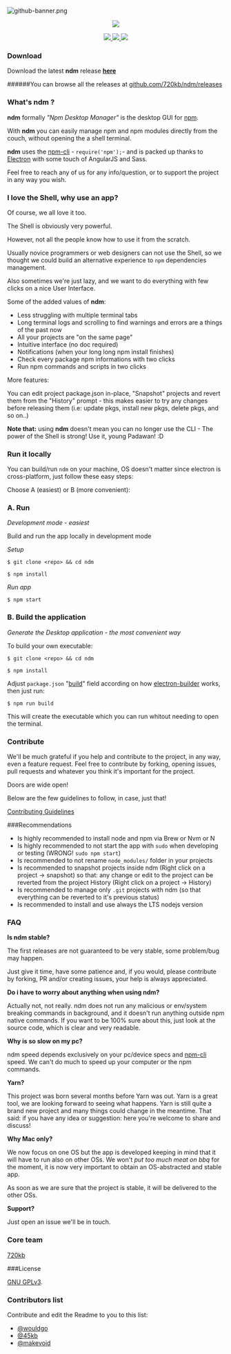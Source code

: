 ![github-banner.png](http://i.imgur.com/61OLE5Z.png)
<p align="center" style="text-align:center">
  <img src="http://i.imgur.com/bnxdjg9.png"/>
</p>

<p align="center" style="text-align:center">
<a href="https://github.com/720kb/ndm/releases" target="_blank">
<img src="https://img.shields.io/github/release/720kb/ndm.svg"/>
</a>
<a href="https://720kb.github.io/ndm/" target="_blank">
<img src="https://img.shields.io/github/downloads/720kb/ndm/total.svg"/>
</a>
<a href="https://gitter.im/720kb/ndm" target="_blank">
<img src="https://img.shields.io/gitter/room/ndm/ndm.js.svg"/>
</a>

</p>

### Download

Download the latest **ndm** release **[here](https://720kb.github.io/ndm)**

######You can browse all the releases at [github.com/720kb/ndm/releases](https://github.com/720kb/ndm/releases)

### What's ndm ?

**ndm** formally _"Npm Desktop Manager"_ is the desktop GUI for [npm](https://npmjs.com/).

With **ndm** you can easily manage npm and npm modules directly from the couch, without opening the a shell terminal.

**ndm** uses the [npm-cli](https://docs.npmjs.com/cli/npm) - ```require('npm');```- and is packed up thanks to [Electron](https://github.com/electron/electron) with some touch of AngularJS and Sass.

Feel free to reach any of us for any info/question, or to support the project in any way you wish.

### I love the Shell, why use an app?

Of course, we all love it too.

The Shell is obviously very powerful.

However, not all the people know how to use it from the scratch.

Usually novice programmers or web designers can not use the Shell, so we thought we could build an alternative experience to `npm` dependencies management.

Also sometimes we're just lazy, and we want to do everything with few clicks on a nice User Interface. 


Some of the added values of **ndm**:

- Less struggling with multiple terminal tabs
- Long terminal logs and scrolling to find warnings and errors are a things of the past now
- All your projects are "on the same page"
- Intuitive interface (no doc required)
- Notifications (when your long long npm install finishes)
- Check every package npm informations with two clicks
- Run npm commands and scripts in two clicks

More features:

You can edit project package.json in-place, "Snapshot" projects and revert them from the "History" prompt - this makes easier to try any changes before releasing them (i.e: update pkgs, install new pkgs, delete pkgs, and so on..)


**Note that:** using **ndm** doesn't mean you can no longer use the CLI - The power of the Shell is strong! Use it, young Padawan! :D

### Run it locally 

You can build/run `ndm` on your machine, OS doesn't matter since electron is cross-platform, just follow these easy steps:

Choose A (easiest) or B (more convenient):


### A. Run 

_Development mode - easiest_

Build and run the app locally in development mode

_Setup_

`$ git clone <repo> && cd ndm`

`$ npm install`

_Run app_

`$ npm start`


### B. Build the application 

_Generate the Desktop application - the most convenient way_

To build your own executable:

`$ git clone <repo> && cd ndm`

`$ npm install`

Adjust `package.json`  "[build](https://github.com/720kb/ndm/blob/master/package.json)" field according on how [electron-builder](https://github.com/electron-userland/electron-builder) works, then just run:

`$ npm run build`

This will create the executable which you can run whitout needing to open the terminal.

### Contribute

We'll be much grateful if you help and contribute to the project, in any way, even a feature request.
Feel free to contribute by forking, opening issues, pull requests and whatever you think it's important for the project.

Doors are wide open!

Below are the few guidelines to follow, in case, just that!

[Contributing Guidelines](https://github.com/720kb/ndm/blob/master/CONTRIBUTING.md)

###Recommendations

- Is highly recommended to install node and npm via Brew or Nvm or N
- Is highly recommended to not start the app with `sudo` when developing or testing (WRONG! `sudo npm start`)
- Is recommended to not rename `node_modules/` folder in your projects
- Is recommended to snapshot projects inside ndm (Right click on a project -> snapshot) so that: any change or edit to the project can be reverted from the project History (Right click on a project -> History)
- Is recommended to manage only `.git` projects with ndm (so that everything can be reverted to it's previous status)
- Is recommended to install and use always the LTS nodejs version

### FAQ

**Is ndm stable?**

The first releases are not guaranteed to be very stable, some problem/bug may happen.

Just give it time, have some patience and, if you would, please contribute by forking, PR and/or creating issues, your help is always appreciated.


**Do i have to worry about anything when using ndm?**

Actually not, not really.
ndm does not run any malicious or env/system breaking commands in background, and it doesn't run anything outside npm native commands.
If you want to be 100% sure about this, just look at the source code, which is clear and very readable.


**Why is so slow on my pc?**

ndm speed depends exclusively on your pc/device specs and [npm-cli](https://docs.npmjs.com/cli/npm) speed.
We can't do much to speed up your computer or the npm commands.


**Yarn?**

This project was born several months before Yarn was out.
Yarn is a great tool, we are looking forward to seeing what happens.
Yarn is still quite a brand new project and many things could change in the meantime. That said: if you have any idea or suggestion: here you're welcome to share and discuss!


**Why Mac only?**

We now focus on one OS but the app is developed keeping in mind that it will have to run also on other OSs. We won't _put too much meat on bbq_ for the moment, it is now very important to obtain an OS-abstracted and stable app.

As soon as we are sure that the project is stable, it will be delivered to the other OSs.


**Support?**

Just open an issue we'll be in touch.

### Core team

[720kb](https://720kb.net)

###License

[GNU GPLv3](LICENSE.md).


### Contributors list

Contribute and edit the Readme to you to this list:

- [@wouldgo](https://github.com/wouldgo)
- [@45kb](https://github.com/45kb)
- [@makevoid](https://github.com/makevoid)
